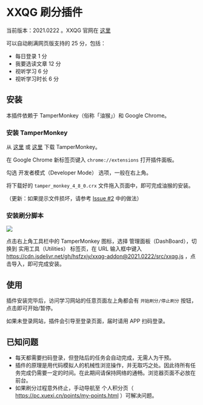 # XXQG 刷分插件

当前版本：2021.0222 。XXQG 官网在 [这里](https://www.xuexi.cn)

可以自动刷满网页版支持的 25 分，包括：

- 每日登录 1 分
- 我要选读文章 12 分
- 视听学习 6 分
- 视听学习时长 6 分

## 安装

本插件依赖于 TamperMonkey（俗称「油猴」）和 Google Chrome。

### 安装 TamperMonkey

从 [这里](https://github.com/hsfzxjy/xxqg-addon/raw/master/build/tamper_monkey_4_8_0.crx) 或 [这里](https://cdn.jsdelivr.net/gh/hsfzxjy/xxqg-addon/build/tamper_monkey_4_8_0.crx) 下载 TamperMonkey。

在 Google Chrome 新标签页键入 `chrome://extensions` 打开插件面板。

勾选 开发者模式（Developer Mode） 选项，一般在右上角。

将下载好的 `tamper_monkey_4_8_0.crx` 文件拖入页面中，即可完成油猴的安装。

（更新：如果提示文件损坏，请参考 [Issue #2](/../../issues/2) 中的做法）

### 安装刷分脚本

![](./tm-logo.png)

点击右上角工具栏中的 TamperMonkey 图标，选择 管理面板（DashBoard），切换到 实用工具（Utilities） 标签页，在 URL 输入框中键入 https://cdn.jsdelivr.net/gh/hsfzxjy/xxqg-addon@2021.0222/src/xxqg.js ，点击导入，即可完成安装。

## 使用

插件安装完毕后，访问学习网站的任意页面左上角都会有 `开始刷分/停止刷分` 按钮，点击即可开始/暂停。

如果未登录网站，插件会引导至登录页面，届时请用 APP 扫码登录。

## 已知问题

- 每天都需要扫码登录，但登陆后的任务会自动完成，无需人为干预。
- 插件的原理是用代码模拟人的机械性浏览操作，并无取巧之处。因此待所有任务完成仍需要一定的时间。在此期间请保持网络的通畅。浏览器页面不必放在前台。
- 如果刷分过程意外终止，手动导航至 个人积分页（ https://pc.xuexi.cn/points/my-points.html ）可解决问题。
